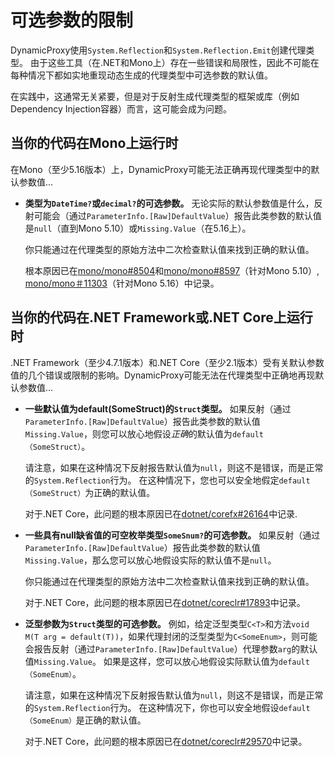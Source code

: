# 可选参数的限制

DynamicProxy使用`System.Reflection`和`System.Reflection.Emit`创建代理类型。 由于这些工具（在.NET和Mono上）存在一些错误和局限性，因此不可能在每种情况下都如实地重现动态生成的代理类型中可选参数的默认值。

在实践中，这通常无关紧要，但是对于反射生成代理类型的框架或库（例如Dependency Injection容器）而言，这可能会成为问题。


## 当你的代码在Mono上运行时

在Mono（至少5.16版本）上，DynamicProxy可能无法正确再现代理类型中的默认参数值...

* **类型为`DateTime?`或`decimal?`的可选参数。** 无论实际的默认参数值是什么，反射可能会（通过`ParameterInfo.[Raw]DefaultValue`）报告此类参数的默认值是`null`（直到Mono 5.10）或`Missing.Value`（在5.16上）。

   你只能通过在代理类型的原始方法中二次检查默认值来找到正确的默认值。

   根本原因已在[mono/mono#8504](https://github.com/mono/mono/issues/8504)和[mono/mono#8597](https://github.com/mono/mono/issues/8597)（针对Mono 5.10）, [mono/mono＃11303](https://github.com/mono/mono/issues/11303)（针对Mono 5.16）中记录。

## 当你的代码在.NET Framework或.NET Core上运行时

.NET Framework（至少4.7.1版本）和.NET Core（至少2.1版本）受有关默认参数值的几个错误或限制的影响。DynamicProxy可能无法在代理类型中正确地再现默认参数值...

* **一些默认值为default(SomeStruct)的`Struct`类型。** 如果反射（通过`ParameterInfo.[Raw]DefaultValue`）报告此类参数的默认值`Missing.Value`，则您可以放心地假设*正确*的默认值为`default（SomeStruct）`。

   请注意，如果在这种情况下反射报告默认值为`null`，则这不是错误，而是正常的`System.Reflection`行为。 在这种情况下，您也可以安全地假定`default（SomeStruct）`为正确的默认值。

   对于.NET Core，此问题的根本原因已在[dotnet/corefx#26164](https://github.com/dotnet/corefx/issues/26164)中记录.

* **一些具有null缺省值的可空枚举类型`SomeSnum?`的可选参数。** 如果反射（通过`ParameterInfo.[Raw]DefaultValue`）报告此类参数的默认值`Missing.Value`，那么您可以放心地假设实际的默认值不是`null`。

   你只能通过在代理类型的原始方法中二次检查默认值来找到正确的默认值。

   对于.NET Core，此问题的根本原因已在[dotnet/coreclr#17893](https://github.com/dotnet/coreclr/issues/17893)中记录。

* **泛型参数为`Struct`类型的可选参数。** 例如，给定泛型类型`C<T>`和方法`void M(T arg = default(T))`，如果代理封闭的泛型类型为`C<SomeEnum>`，则可能会报告反射（通过`ParameterInfo.[Raw]DefaultValue`）代理参数`arg`的默认值`Missing.Value`。 如果是这样，您可以放心地假设实际默认值为`default（SomeEnum）`。

   请注意，如果在这种情况下反射报告默认值为`null`，则这不是错误，而是正常的`System.Reflection`行为。 在这种情况下，你也可以安全地假设`default（SomeEnum）`是正确的默认值。

   对于.NET Core，此问题的根本原因已在[dotnet/coreclr#29570](https://github.com/dotnet/corefx/issues/29570)中记录。
